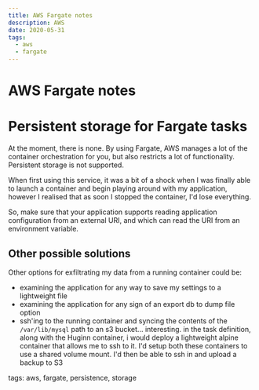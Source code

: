 ```yaml
---
title: AWS Fargate notes
description: AWS
date: 2020-05-31
tags:
  - aws
  - fargate
---
```


# AWS Fargate notes

# Persistent storage for Fargate tasks

At the moment, there is none. By using Fargate, AWS manages a lot of the
container orchestration for you, but also restricts a lot of functionality.
Persistent storage is not supported.

When first using this service, it was a bit of a shock when I was finally able
to launch a container and begin playing around with my application, however I
realised that as soon I stopped the container, I'd lose everything.

So, make sure that your application supports reading application configuration from
an external URI, and which can read the URI from an environment variable.

## Other possible solutions

Other options for exfiltrating my data from a running container could be:
- examining the application for any way to save my settings to a lightweight file
- examining the application for any sign of an export db to dump file option
- ssh'ing to the running container and syncing the contents of the
`/var/lib/mysql` path to an s3 bucket... interesting. in the task definition,
along with the Huginn container, i would deploy a lightweight alpine container
that allows me to ssh to it. I'd setup both these containers to use a shared
volume mount. I'd then be able to ssh in and upload a backup to S3

tags: aws, fargate, persistence, storage